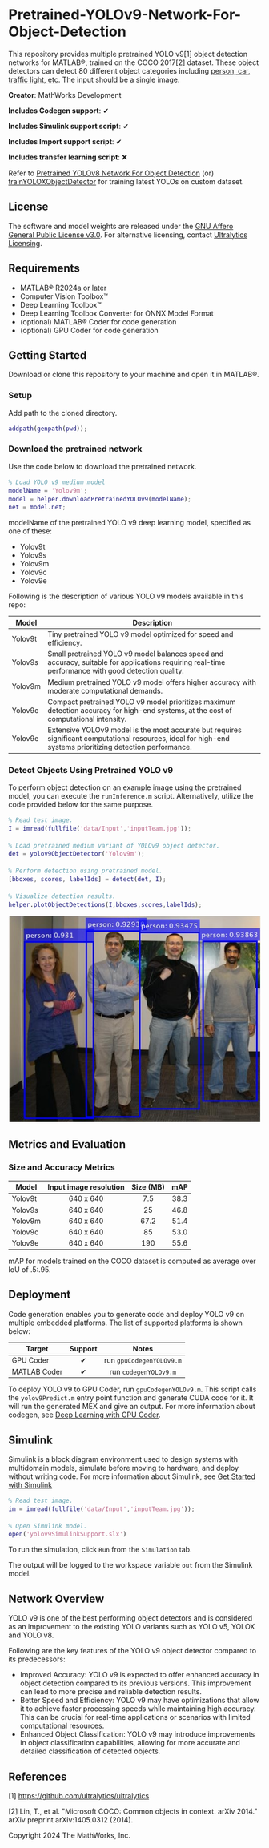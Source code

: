 # Pretrained-YOLOv9-Network-For-Object-Detection

This repository provides multiple pretrained YOLO v9[1] object detection networks for MATLAB®, trained on the COCO 2017[2] dataset. These object detectors can detect 80 different object categories including [person, car, traffic light, etc](/src/%2Bhelper/getCOCOClasess.m).
The input should be a single image.

**Creator**: MathWorks Development

**Includes Codegen support**: ✔

**Includes Simulink support script**: ✔

**Includes Import support script**: ✔

**Includes transfer learning script**: ❌  

Refer to [Pretrained YOLOv8 Network For Object Detection](https://github.com/matlab-deep-learning/Pretrained-YOLOv8-Network-For-Object-Detection) (or) [trainYOLOXObjectDetector](https://in.mathworks.com/help/vision/ref/trainyoloxobjectdetector.html) for training latest YOLOs on custom dataset.


## License
The software and model weights are released under the [GNU Affero General Public License v3.0](https://github.com/ultralytics/ultralytics?tab=AGPL-3.0-1-ov-file#readme). For alternative licensing, contact [Ultralytics Licensing](https://www.ultralytics.com/license).

## Requirements
- MATLAB® R2024a or later
- Computer Vision Toolbox™
- Deep Learning Toolbox™
- Deep Learning Toolbox Converter for ONNX Model Format
- (optional) MATLAB® Coder for code generation
- (optional) GPU Coder for code generation

## Getting Started
Download or clone this repository to your machine and open it in MATLAB®.

### Setup
Add path to the cloned directory.

```matlab
addpath(genpath(pwd));
```

### Download the pretrained network
Use the code below to download the pretrained network.

```matlab
% Load YOLO v9 medium model
modelName = 'Yolov9m';
model = helper.downloadPretrainedYOLOv9(modelName);
net = model.net;
```

modelName of the pretrained YOLO v9 deep learning model, specified as one of these:
- Yolov9t
- Yolov9s
- Yolov9m
- Yolov9c
- Yolov9e

Following is the description of various YOLO v9 models available in this repo:

| Model         |                                      Description                                                                                                                   |
|-------------- |--------------------------------------------------------------------------------------------------------------------------------------------------------------------|
| Yolov9t       |   Tiny pretrained YOLO v9 model optimized for speed and efficiency.                                                                                                |
| Yolov9s       |   Small pretrained YOLO v9 model balances speed and accuracy, suitable for applications requiring real-time performance with good detection quality.               |
| Yolov9m       |   Medium pretrained YOLO v9 model offers higher accuracy with moderate computational demands.                                                                      |
| Yolov9c       |   Compact pretrained YOLO v9 model prioritizes maximum detection accuracy for high-end systems, at the cost of computational intensity.                              |
| Yolov9e       |   Extensive YOLOv9 model is the most accurate but requires significant computational resources, ideal for high-end systems prioritizing detection performance.   |

### Detect Objects Using Pretrained YOLO v9
To perform object detection on an example image using the pretrained model, you can execute the `runInference.m` script. Alternatively, utilize the code provided below for the same purpose.

```matlab
% Read test image.
I = imread(fullfile('data/Input','inputTeam.jpg'));

% Load pretrained medium variant of YOLOv9 object detector.
det = yolov9ObjectDetector('Yolov9m');

% Perform detection using pretrained model.
[bboxes, scores, labelIds] = detect(det, I);

% Visualize detection results.
helper.plotObjectDetections(I,bboxes,scores,labelIds);
```
![Results](/data/Output/inputTeamResults.jpeg)

## Metrics and Evaluation

### Size and Accuracy Metrics

| Model         | Input image resolution | Size (MB) | mAP  |
|-------------- |:----------------------:|:---------:|:----:|
| Yolov9t       |       640 x 640        |  7.5      | 38.3 |
| Yolov9s       |       640 x 640        |  25       | 46.8 |
| Yolov9m       |       640 x 640        |  67.2     | 51.4 |
| Yolov9c       |       640 x 640        |  85       | 53.0 |
| Yolov9e       |       640 x 640        |  190      | 55.6 |

mAP for models trained on the COCO dataset is computed as average over IoU of .5:.95.

## Deployment
Code generation enables you to generate code and deploy YOLO v9 on multiple embedded platforms. The list of supported platforms is shown below:

| Target                             |  Support  |   Notes                     |
|------------------------------------|:---------:|:---------------------------:|
| GPU Coder                          |     ✔     |    run `gpuCodegenYOLOv9.m` |
| MATLAB Coder                       |     ✔     |    run `codegenYOLOv9.m`    |

To deploy YOLO v9 to GPU Coder, run `gpuCodegenYOLOv9.m`. This script calls the `yolov9Predict.m` entry point function and generate CUDA code for it. It will run the generated MEX and give an output.
For more information about codegen, see [Deep Learning with GPU Coder](https://in.mathworks.com/help/gpucoder/gpucoder-deep-learning.html).

## Simulink
Simulink is a block diagram environment used to design systems with multidomain models, simulate before moving to hardware, and deploy without writing code. For more information about Simulink, see [Get Started with Simulink](https://in.mathworks.com/help/simulink/getting-started-with-simulink.html)

```matlab
% Read test image.
im = imread(fullfile('data/Input','inputTeam.jpg'));

% Open Simulink model.
open('yolov9SimulinkSupport.slx')
```
To run the simulation, click `Run` from the `Simulation` tab.

The output will be logged to the workspace variable `out` from the Simulink model.

## Network Overview
YOLO v9 is one of the best performing object detectors and is considered as an improvement to the existing YOLO variants such as YOLO v5, YOLOX and YOLO v8.

Following are the key features of the YOLO v9 object detector compared to its predecessors:
- Improved Accuracy: YOLO v9 is expected to offer enhanced accuracy in object detection compared to its previous versions. This improvement can lead to more precise and reliable detection results.
- Better Speed and Efficiency: YOLO v9 may have optimizations that allow it to achieve faster processing speeds while maintaining high accuracy. This can be crucial for real-time applications or scenarios with limited computational resources.
- Enhanced Object Classification: YOLO v9 may introduce improvements in object classification capabilities, allowing for more accurate and detailed classification of detected objects. 


## References
[1] https://github.com/ultralytics/ultralytics

[2] Lin, T., et al. "Microsoft COCO: Common objects in context. arXiv 2014." arXiv preprint arXiv:1405.0312 (2014).


Copyright 2024 The MathWorks, Inc.
